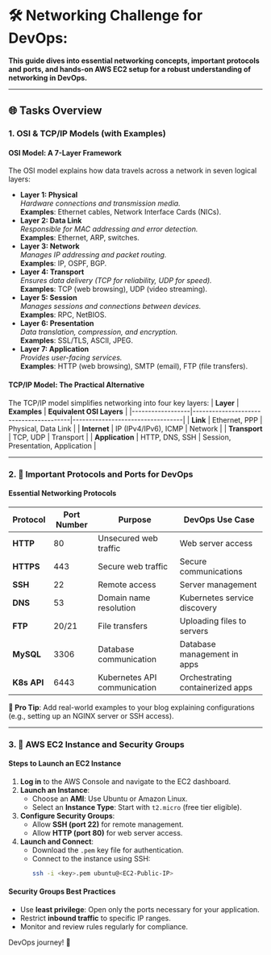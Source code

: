 # 🛠️ Networking Challenge for DevOps:

**This guide dives into essential networking concepts, important protocols and ports, and hands-on AWS EC2 setup for a robust understanding of networking in DevOps.**

---

## 🌐 Tasks Overview

### 1. OSI & TCP/IP Models (with Examples)
#### **OSI Model: A 7-Layer Framework**
The OSI model explains how data travels across a network in seven logical layers:
- **Layer 1: Physical**  
  *Hardware connections and transmission media.*  
  **Examples**: Ethernet cables, Network Interface Cards (NICs).
- **Layer 2: Data Link**  
  *Responsible for MAC addressing and error detection.*  
  **Examples**: Ethernet, ARP, switches.
- **Layer 3: Network**  
  *Manages IP addressing and packet routing.*  
  **Examples**: IP, OSPF, BGP.
- **Layer 4: Transport**  
  *Ensures data delivery (TCP for reliability, UDP for speed).*  
  **Examples**: TCP (web browsing), UDP (video streaming).
- **Layer 5: Session**  
  *Manages sessions and connections between devices.*  
  **Examples**: RPC, NetBIOS.
- **Layer 6: Presentation**  
  *Data translation, compression, and encryption.*  
  **Examples**: SSL/TLS, ASCII, JPEG.
- **Layer 7: Application**  
  *Provides user-facing services.*  
  **Examples**: HTTP (web browsing), SMTP (email), FTP (file transfers).

#### **TCP/IP Model: The Practical Alternative**
The TCP/IP model simplifies networking into four key layers:
| **Layer**       | **Examples**                           | **Equivalent OSI Layers**       |
|------------------|----------------------------------------|----------------------------------|
| **Link**        | Ethernet, PPP                          | Physical, Data Link             |
| **Internet**    | IP (IPv4/IPv6), ICMP                   | Network                         |
| **Transport**   | TCP, UDP                               | Transport                       |
| **Application** | HTTP, DNS, SSH                         | Session, Presentation, Application |

---

### 2. 🔑 Important Protocols and Ports for DevOps
#### **Essential Networking Protocols**
| **Protocol**  | **Port Number** | **Purpose**                  | **DevOps Use Case**             |
|---------------|-----------------|------------------------------|----------------------------------|
| **HTTP**      | 80              | Unsecured web traffic        | Web server access               |
| **HTTPS**     | 443             | Secure web traffic           | Secure communications           |
| **SSH**       | 22              | Remote access                | Server management               |
| **DNS**       | 53              | Domain name resolution       | Kubernetes service discovery    |
| **FTP**       | 20/21           | File transfers               | Uploading files to servers      |
| **MySQL**     | 3306            | Database communication       | Database management in apps     |
| **K8s API**   | 6443            | Kubernetes API communication | Orchestrating containerized apps|

**📌 Pro Tip**: Add real-world examples to your blog explaining configurations (e.g., setting up an NGINX server or SSH access).

---

### 3. 🚀 AWS EC2 Instance and Security Groups
#### **Steps to Launch an EC2 Instance**
1. **Log in** to the AWS Console and navigate to the EC2 dashboard.
2. **Launch an Instance**:
   - Choose an **AMI**: Use Ubuntu or Amazon Linux.
   - Select an **Instance Type**: Start with `t2.micro` (free tier eligible).
3. **Configure Security Groups**:
   - Allow **SSH (port 22)** for remote management.
   - Allow **HTTP (port 80)** for web server access.
4. **Launch and Connect**:
   - Download the `.pem` key file for authentication.
   - Connect to the instance using SSH:
     ```bash
     ssh -i <key>.pem ubuntu@<EC2-Public-IP>
     ```

#### **Security Groups Best Practices**
- Use **least privilege**: Open only the ports necessary for your application.
- Restrict **inbound traffic** to specific IP ranges.
- Monitor and review rules regularly for compliance.


DevOps journey! 🚀
